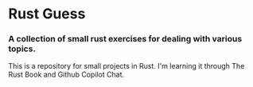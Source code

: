 # Rust Guess
### A collection of small rust exercises for dealing with various topics.

This is a repository for small projects in Rust. I'm learning it through The Rust Book and Github Copilot Chat.
